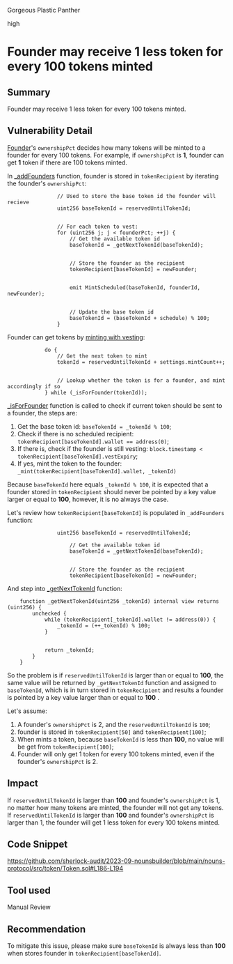 Gorgeous Plastic Panther

high

# Founder may receive 1 less token for every 100 tokens minted

## Summary
Founder may receive 1 less token for every 100 tokens minted.

## Vulnerability Detail
[Founder](https://github.com/sherlock-audit/2023-09-nounsbuilder/blob/main/nouns-protocol/src/token/types/TokenTypesV1.sol#L30-L34)'s `ownershipPct` decides how many tokens will be minted to a founder for every 100 tokens. For example, if `ownershipPct` is **1**, founder can get **1** token if there are 100 tokens minted.

In [_addFounders](https://github.com/sherlock-audit/2023-09-nounsbuilder/blob/main/nouns-protocol/src/token/Token.sol#L120-L182) function, founder is stored in `tokenRecipient` by iterating the founder's `ownershipPct`:
```solidity
                // Used to store the base token id the founder will recieve
                uint256 baseTokenId = reservedUntilTokenId;


                // For each token to vest:
                for (uint256 j; j < founderPct; ++j) {
                    // Get the available token id
                    baseTokenId = _getNextTokenId(baseTokenId);


                    // Store the founder as the recipient
                    tokenRecipient[baseTokenId] = newFounder;


                    emit MintScheduled(baseTokenId, founderId, newFounder);


                    // Update the base token id
                    baseTokenId = (baseTokenId + schedule) % 100;
                }
```
Founder can get tokens by [minting with vesting](https://github.com/sherlock-audit/2023-09-nounsbuilder/blob/main/nouns-protocol/src/token/Token.sol#L230-L243):
```solidity
            do {
                // Get the next token to mint
                tokenId = reservedUntilTokenId + settings.mintCount++;


                // Lookup whether the token is for a founder, and mint accordingly if so
            } while (_isForFounder(tokenId));
```
[_isForFounder]() function is called to check if current token should be sent to a founder, the steps are:
1. Get the base token id: `baseTokenId = _tokenId % 100`;
2. Check if there is no scheduled recipient: `tokenRecipient[baseTokenId].wallet == address(0)`;
3. If there is, check if the founder is still vesting: `block.timestamp < tokenRecipient[baseTokenId].vestExpiry`;
4. If yes, mint the token to the founder: `_mint(tokenRecipient[baseTokenId].wallet, _tokenId)`

Because `baseTokenId` here equals `_tokenId % 100`, it is expected that a founder stored in `tokenRecipient` should never be pointed by a key value larger or equal to **100**, however, it is no always the case.

Let's review how `tokenRecipient[baseTokenId]` is populated in `_addFounders` function:
```solidity
                uint256 baseTokenId = reservedUntilTokenId;

                    // Get the available token id
                    baseTokenId = _getNextTokenId(baseTokenId);


                    // Store the founder as the recipient
                    tokenRecipient[baseTokenId] = newFounder;
```
And step into [_getNextTokenId](https://github.com/sherlock-audit/2023-09-nounsbuilder/blob/main/nouns-protocol/src/token/Token.sol#L186-L194) function:
```solidity
    function _getNextTokenId(uint256 _tokenId) internal view returns (uint256) {
        unchecked {
            while (tokenRecipient[_tokenId].wallet != address(0)) {
                _tokenId = (++_tokenId) % 100;
            }


            return _tokenId;
        }
    }
```
So the problem is if `reservedUntilTokenId` is larger than or equal to **100**, the same value will be returned by `_getNextTokenId` function and assigned to `baseTokenId`, which is in turn stored in `tokenRecipient` and results a founder is pointed by a key value larger than or equal to **100** .

Let's assume:
1. A founder's `ownershipPct` is 2, and the `reservedUntilTokenId` is `100`;
2. founder is stored in `tokenRecipient[50]` and `tokenRecipient[100]`;
3. When mints a token, because `baseTokenId` is less than **100**, no value will be get from `tokenRecipient[100]`;
4. Founder will only get 1 token for every 100 tokens minted, even if the founder's `ownershipPct` is 2.

## Impact
If `reservedUntilTokenId` is larger than **100** and founder's `ownershipPct` is 1, no matter how many tokens are minted, the founder will not get any tokens.
If `reservedUntilTokenId` is larger than **100** and founder's `ownershipPct` is larger than 1, the founder will get 1 less token for every 100 tokens minted.

## Code Snippet
https://github.com/sherlock-audit/2023-09-nounsbuilder/blob/main/nouns-protocol/src/token/Token.sol#L186-L194

## Tool used
Manual Review

## Recommendation
To mitigate this issue, please make sure `baseTokenId` is always less than **100** when stores founder in `tokenRecipient[baseTokenId]`.
